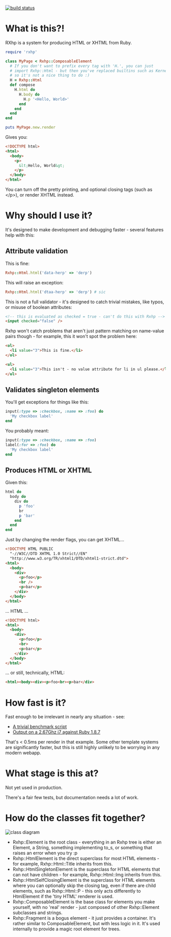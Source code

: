 [![build status](https://secure.travis-ci.org/fredemmott/rxhp.png)](http://travis-ci.org/fredemmott/rxhp)

What is this?!
==============

RXhp is a system for producing HTML or XHTML from Ruby.

```ruby
require 'rxhp'

class MyPage < Rxhp::ComposableElement
  # If you don't want to prefix every tag with 'H.', you can just
  # import Rxhp::Html - but then you've replaced builtins such as Kernel.p
  # so it's not a nice thing to do :)
  H = Rxhp::Html
  def compose
    H.html do
      H.body do
        H.p '<Hello, World>'
      end
    end
  end
end

puts MyPage.new.render
```

Gives you:

```html
<!DOCTYPE html>
<html>
  <body>
    <p>
      &lt;Hello, World&gt;
    </p>
  </body>
</html>
```

You can turn off the pretty printing, and optional closing tags (such as
\</p\>), or render XHTML instead.

Why should I use it?
====================

It's designed to make development and debugging faster - several features
help with this:

Attribute validation
--------------------

This is fine:

```ruby
Rxhp::Html.html('data-herp' => 'derp')
```

This will raise an exception:

```ruby
Rxhp::Html.html('dtaa-herp' => 'derp') # sic
```

This is not a full validator - it's designed to catch trivial mistakes,
like typos, or misuse of boolean attributes:

```html
<!-- this is evaluated as checked = true - can't do this with Rxhp -->
<input checked="false" />
```

Rxhp won't catch problems that aren't just pattern matching on name-value
pairs though - for example, this it won't spot the problem here:

```html
<ol>
  <li value="3">This is fine.</li>
</ol>

<ul>
  <li value="3">This isn't - no value attribute for li in ul please.</li>
</ul>
```

Validates singleton elements
----------------------------

You'll get exceptions for things like this:

```ruby
input(:type => :checkbox, :name => :foo) do
  'My checkbox label'
end
```

You probably meant:

```ruby
input(:type => :checkbox, :name => :foo)
label(:for => :foo) do
  'My checkbox label'
end
```

Produces HTML or XHTML
----------------------

Given this:

```ruby
html do
  body do
    div do
      p 'foo'
      br
      p 'bar'
    end
  end
end
```

Just by changing the render flags, you can get XHTML...

```html
<!DOCTYPE HTML PUBLIC
  "-//W3C//DTD XHTML 1.0 Strict//EN"
  "http://www.w3.org/TR/xhtml1/DTD/xhtml1-strict.dtd">
<html>
  <body>
    <div>
      <p>foo</p>
      <br />
      <p>bar</p>
    </div>
  </body>
</html>
```

... HTML ...

```html
<!DOCTYPE html>
<html>
  <body>
    <div>
      <p>foo</p>
      <br>
      <p>bar</p>
    </div>
  </body>
</html>
```

... or still, technically, HTML:

```html
<html><body><div><p>foo<br><p>bar</div>
```

How fast is it?
===============

Fast enough to be irrelevant in nearly any situation - see:

* [A trivial benchmark script](https://gist.github.com/1653689)
* [Output on a 2.67Ghz i7 against Ruby 1.8.7](https://gist.github.com/1653697)

That's < 0.5ms per render in that example. Some other template systems are
significantly faster, but this is still highly unlikely to be worrying in
any modern webapp.

What stage is this at?
======================

Not yet used in production.

There's a fair few tests, but documentation needs a lot of work.

How do the classes fit together?
================================

![class diagram](https://github.com/fredemmott/rxhp/raw/master/docs/base-classes.png)

* Rxhp::Element is the root class - everything in an Rxhp tree is either
  an Element, a String, something implementing to\_s, or something that
  raises an error when you try :p
* Rxhp::HtmlElement is the direct superclass for most HTML elements - for
  example, Rxhp::Html::Title inherits from this.
* Rxhp::HtmlSingletonElement is the superclass for HTML elements that can
  not have children - for example, Rxhp::Html::Img inherits from this.
* Rxhp::HtmlSelfClosingElement is the superclass for HTML elements where
  you can optionally skip the closing tag, even if there are child
  elements, such as Rxhp::Html::P - this only acts differently to
  HtmlElement if the 'tiny HTML' renderer is used.
* Rxhp::ComposableElement is the base class for elements you make yourself,
  with no 'real' render - just composed of other Rxhp::Element subclasses
  and strings.
* Rxhp::Fragment is a bogus element - it just provides a container. It's
  rather similar to ComposableElement, but with less logic in it. It's used
  internally to provide a magic root element for trees.
